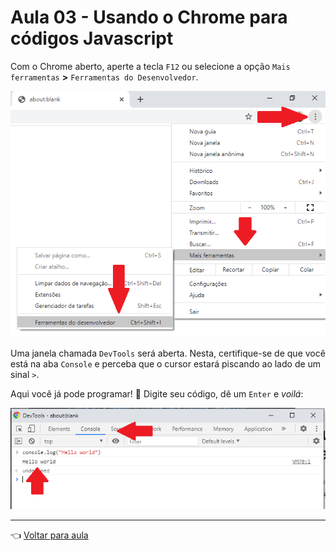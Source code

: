 # Aula 03 - Usando o Chrome para códigos Javascript

Com o Chrome aberto, aperte a tecla `F12` ou selecione a opção `Mais ferramentas` **>** `Ferramentas do Desenvolvedor`.

![ferramentas](img/chrome-1.png)

Uma janela chamada `DevTools` será aberta. Nesta, certifique-se de que você está na aba `Console` e perceba que o cursor estará piscando ao lado de um sinal `>`.

Aqui você já pode programar! :metal: Digite seu código, dê um `Enter` e _voilá_:

![devtools](img/chrome-2.png)

---
👈 [Voltar para aula](aula.md)